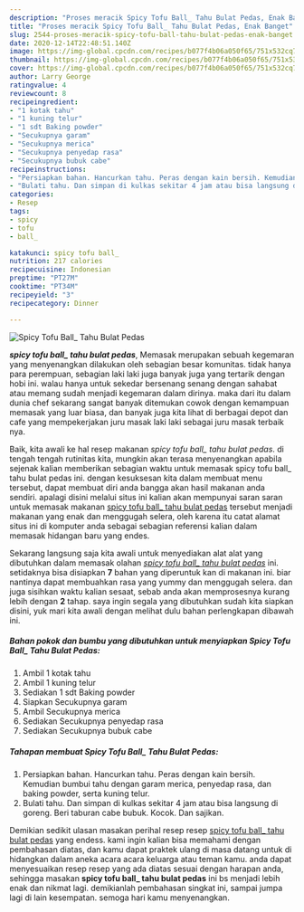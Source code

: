 ```yaml
---
description: "Proses meracik Spicy Tofu Ball_ Tahu Bulat Pedas, Enak Banget"
title: "Proses meracik Spicy Tofu Ball_ Tahu Bulat Pedas, Enak Banget"
slug: 2544-proses-meracik-spicy-tofu-ball-tahu-bulat-pedas-enak-banget
date: 2020-12-14T22:48:51.140Z
image: https://img-global.cpcdn.com/recipes/b077f4b06a050f65/751x532cq70/spicy-tofu-ball_-tahu-bulat-pedas-foto-resep-utama.jpg
thumbnail: https://img-global.cpcdn.com/recipes/b077f4b06a050f65/751x532cq70/spicy-tofu-ball_-tahu-bulat-pedas-foto-resep-utama.jpg
cover: https://img-global.cpcdn.com/recipes/b077f4b06a050f65/751x532cq70/spicy-tofu-ball_-tahu-bulat-pedas-foto-resep-utama.jpg
author: Larry George
ratingvalue: 4
reviewcount: 8
recipeingredient:
- "1 kotak tahu"
- "1 kuning telur"
- "1 sdt Baking powder"
- "Secukupnya garam"
- "Secukupnya merica"
- "Secukupnya penyedap rasa"
- "Secukupnya bubuk cabe"
recipeinstructions:
- "Persiapkan bahan. Hancurkan tahu. Peras dengan kain bersih. Kemudian bumbui tahu dengan garam merica, penyedap rasa, dan baking powder, serta kuning telur."
- "Bulati tahu. Dan simpan di kulkas sekitar 4 jam atau bisa langsung di goreng. Beri taburan cabe bubuk. Kocok. Dan sajikan."
categories:
- Resep
tags:
- spicy
- tofu
- ball_

katakunci: spicy tofu ball_ 
nutrition: 217 calories
recipecuisine: Indonesian
preptime: "PT27M"
cooktime: "PT34M"
recipeyield: "3"
recipecategory: Dinner

---
```



![Spicy Tofu Ball_ Tahu Bulat Pedas](https://img-global.cpcdn.com/recipes/b077f4b06a050f65/751x532cq70/spicy-tofu-ball_-tahu-bulat-pedas-foto-resep-utama.jpg)

<b><i>spicy tofu ball_ tahu bulat pedas</i></b>, Memasak merupakan sebuah kegemaran yang menyenangkan dilakukan oleh sebagian besar komunitas. tidak hanya para perempuan, sebagian laki laki juga banyak juga yang tertarik dengan hobi ini. walau hanya untuk sekedar bersenang senang dengan sahabat atau memang sudah menjadi kegemaran dalam dirinya. maka dari itu dalam dunia chef sekarang sangat banyak ditemukan cowok dengan kemampuan memasak yang luar biasa, dan banyak juga kita lihat di berbagai depot dan cafe yang mempekerjakan juru masak laki laki sebagai juru masak terbaik nya.

Baik, kita awali ke hal resep makanan <i>spicy tofu ball_ tahu bulat pedas</i>. di tengah tengah rutinitas kita, mungkin akan terasa menyenangkan apabila sejenak kalian memberikan sebagian waktu untuk memasak spicy tofu ball_ tahu bulat pedas ini. dengan kesuksesan kita dalam membuat menu tersebut, dapat membuat diri anda bangga akan hasil makanan anda sendiri. apalagi disini melalui situs ini kalian akan mempunyai saran saran untuk memasak makanan <u>spicy tofu ball_ tahu bulat pedas</u> tersebut menjadi makanan yang enak dan menggugah selera, oleh karena itu catat alamat situs ini di komputer anda sebagai sebagian referensi kalian dalam memasak hidangan baru yang endes.




Sekarang langsung saja kita awali untuk menyediakan alat alat yang dibutuhkan dalam memasak olahan <u><i>spicy tofu ball_ tahu bulat pedas</i></u> ini. setidaknya bisa disiapkan <b>7</b> bahan yang diperuntuk kan di makanan ini. biar nantinya dapat membuahkan rasa yang yummy dan menggugah selera. dan juga sisihkan waktu kalian sesaat, sebab anda akan memprosesnya kurang lebih dengan <b>2</b> tahap. saya ingin segala yang dibutuhkan sudah kita siapkan disini, yuk mari kita awali dengan melihat dulu bahan perlengkapan dibawah ini.

<!--inarticleads1-->

##### Bahan pokok dan bumbu yang dibutuhkan untuk menyiapkan Spicy Tofu Ball_ Tahu Bulat Pedas:

1. Ambil 1 kotak tahu
1. Ambil 1 kuning telur
1. Sediakan 1 sdt Baking powder
1. Siapkan Secukupnya garam
1. Ambil Secukupnya merica
1. Sediakan Secukupnya penyedap rasa
1. Sediakan Secukupnya bubuk cabe




<!--inarticleads2-->

##### Tahapan membuat Spicy Tofu Ball_ Tahu Bulat Pedas:

1. Persiapkan bahan. Hancurkan tahu. Peras dengan kain bersih. Kemudian bumbui tahu dengan garam merica, penyedap rasa, dan baking powder, serta kuning telur.
1. Bulati tahu. Dan simpan di kulkas sekitar 4 jam atau bisa langsung di goreng. Beri taburan cabe bubuk. Kocok. Dan sajikan.




Demikian sedikit ulasan masakan perihal resep resep <u>spicy tofu ball_ tahu bulat pedas</u> yang endess. kami ingin kalian bisa memahami dengan pembahasan diatas, dan kamu dapat praktek ulang di masa datang untuk di hidangkan dalam aneka acara acara keluarga atau teman kamu. anda dapat menyesuaikan resep resep yang ada diatas sesuai dengan harapan anda, sehingga masakan <b>spicy tofu ball_ tahu bulat pedas</b> ini bs menjadi lebih enak dan nikmat lagi. demikianlah pembahasan singkat ini, sampai jumpa lagi di lain kesempatan. semoga hari kamu menyenangkan.
